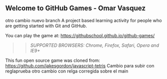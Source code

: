 ## Welcome to GitHub Games - Omar Vasquez
otro cambio nuevo branch
A project based learning activity for people who are getting started with Git and GitHub.

You can play the game at: https://githubschool.github.io/github-games/

>> _*SUPPORTED BROWSERS*: Chrome, Firefox, Safari, Opera and IE9+_

This fun open source game was cloned from: https://github.com/jakesgordon/javascript-tetris
Cambio para subir con reglaprueba
otro cambio con relga corregida sobre el main
